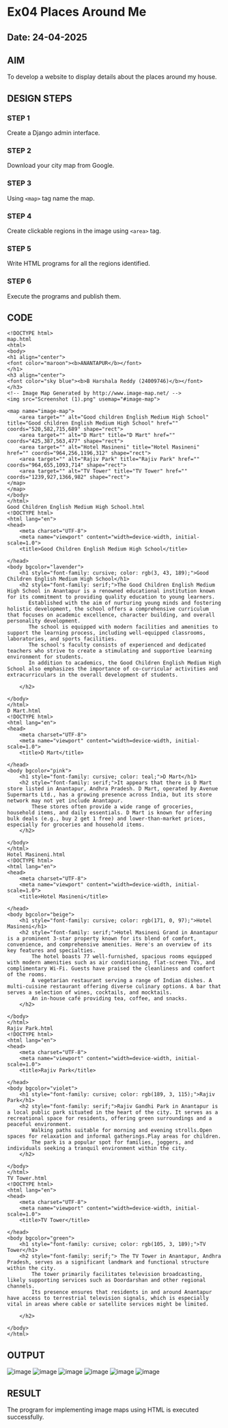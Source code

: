 # Ex04 Places Around Me
## Date: 24-04-2025

## AIM
To develop a website to display details about the places around my house.

## DESIGN STEPS

### STEP 1
Create a Django admin interface.

### STEP 2
Download your city map from Google.

### STEP 3
Using ```<map>``` tag name the map.

### STEP 4
Create clickable regions in the image using ```<area>``` tag.

### STEP 5
Write HTML programs for all the regions identified.

### STEP 6
Execute the programs and publish them.

## CODE
```
<!DOCTYPE html>
map.html
<html>
<body>
<h1 align="center">
<font color="maroon"><b>ANANTAPUR</b></font>
</h1>
<h3 align="center">
<font color="sky blue"><b>B Harshala Reddy (24009746)</b></font>
</h3>
<!-- Image Map Generated by http://www.image-map.net/ -->
<img src="Screenshot (1).png" usemap="#image-map">

<map name="image-map">
    <area target="" alt="Good children English Medium High School" title="Good children English Medium High School" href="" coords="520,582,715,689" shape="rect">
    <area target="" alt="D Mart" title="D Mart" href="" coords="425,387,563,477" shape="rect">
    <area target="" alt="Hotel Masineni" title="Hotel Masineni" href="" coords="964,256,1196,312" shape="rect">
    <area target="" alt="Rajiv Park" title="Rajiv Park" href="" coords="964,655,1093,714" shape="rect">
    <area target="" alt="TV Tower" title="TV Tower" href="" coords="1239,927,1366,982" shape="rect">
</map>
</map>
</body>
</html>
Good Children English Medium High School.html
<!DOCTYPE html>
<html lang="en"> 
<head>
    <meta charset="UTF-8">
    <meta name="viewport" content="width=device-width, initial-scale=1.0">
    <title>Good Children English Medium High School</title>

</head>
<body bgcolor="lavender">
    <h1 style="font-family: cursive; color: rgb(3, 43, 189);">Good Children English Medium High School</h1>
    <h2 style="font-family: serif;">The Good Children English Medium High School in Anantapur is a renowned educational institution known for its commitment to providing quality education to young learners. 
       Established with the aim of nurturing young minds and fostering holistic development, the school offers a comprehensive curriculum that focuses on academic excellence, character building, and overall personality development.
       The school is equipped with modern facilities and amenities to support the learning process, including well-equipped classrooms, laboratories, and sports facilities. 
       The school's faculty consists of experienced and dedicated teachers who strive to create a stimulating and supportive learning environment for students.
       In addition to academics, the Good Children English Medium High School also emphasizes the importance of co-curricular activities and extracurriculars in the overall development of students.

    </h2>
    
</body>
</html>
D Mart.html
<!DOCTYPE html>
<html lang="en">
<head>
    <meta charset="UTF-8">
    <meta name="viewport" content="width=device-width, initial-scale=1.0">
    <title>D Mart</title>

</head>
<body bgcolor="pink">
    <h1 style="font-family: cursive; color: teal;">D Mart</h1>
    <h2 style="font-family: serif;">It appears that there is D Mart store listed in Anantapur, Andhra Pradesh. D Mart, operated by Avenue Supermarts Ltd., has a growing presence across India, but its store network may not yet include Anantapur.
        These stores often provide a wide range of groceries, household items, and daily essentials. D Mart is known for offering bulk deals (e.g., buy 2 get 1 free) and lower-than-market prices, especially for groceries and household items.
    </h2>
    
</body>
</html>
Hotel Masineni.html
<!DOCTYPE html>
<html lang="en"> 
<head>
    <meta charset="UTF-8">
    <meta name="viewport" content="width=device-width, initial-scale=1.0">
    <title>Hotel Masineni</title>

</head>
<body bgcolor="beige">
    <h1 style="font-family: cursive; color: rgb(171, 0, 97);">Hotel Masineni</h1>
    <h2 style="font-family: serif;">Hotel Masineni Grand in Anantapur is a prominent 3-star property known for its blend of comfort, convenience, and comprehensive amenities. Here's an overview of its key features and specialties. 
        The hotel boasts 77 well-furnished, spacious rooms equipped with modern amenities such as air conditioning, flat-screen TVs, and complimentary Wi-Fi. Guests have praised the cleanliness and comfort of the rooms.
        A vegetarian restaurant serving a range of Indian dishes. A multi-cuisine restaurant offering diverse culinary options. A bar that serves a selection of wines, cocktails, and mocktails.
        An in-house café providing tea, coffee, and snacks.
    </h2>
    
</body>
</html>
Rajiv Park.html
<!DOCTYPE html>
<html lang="en"> 
<head>
    <meta charset="UTF-8">
    <meta name="viewport" content="width=device-width, initial-scale=1.0">
    <title>Rajiv Park</title>

</head>
<body bgcolor="violet">
    <h1 style="font-family: cursive; color: rgb(189, 3, 115);">Rajiv Park</h1>
    <h2 style="font-family: serif;">Rajiv Gandhi Park in Anantapur is a local public park situated in the heart of the city. It serves as a recreational space for residents, offering green surroundings and a peaceful environment.
        Walking paths suitable for morning and evening strolls.Open spaces for relaxation and informal gatherings.Play areas for children.
        The park is a popular spot for families, joggers, and individuals seeking a tranquil environment within the city.
    </h2>
    
</body>
</html>
TV Tower.html
<!DOCTYPE html>
<html lang="en"> 
<head>
    <meta charset="UTF-8">
    <meta name="viewport" content="width=device-width, initial-scale=1.0">
    <title>TV Tower</title>

</head>
<body bgcolor="green">
    <h1 style="font-family: cursive; color: rgb(105, 3, 189);">TV Tower</h1>
    <h2 style="font-family: serif;"> The TV Tower in Anantapur, Andhra Pradesh, serves as a significant landmark and functional structure within the city.
        The tower primarily facilitates television broadcasting, likely supporting services such as Doordarshan and other regional channels.
        Its presence ensures that residents in and around Anantapur have access to terrestrial television signals, which is especially vital in areas where cable or satellite services might be limited.

    </h2>
    
</body>
</html>
```

## OUTPUT

![image](https://github.com/user-attachments/assets/97042c1a-e8dd-4148-b9c1-b2918f1eb43c)
![image](https://github.com/user-attachments/assets/d4f35672-01cc-41d7-bf3b-8ab2aee67013)
![image](https://github.com/user-attachments/assets/8c117045-73fc-4a0a-886a-af3fc284353e)
![image](https://github.com/user-attachments/assets/ee04d848-5159-4b01-8501-2dad9e75d319)
![image](https://github.com/user-attachments/assets/bb256da2-0b22-4395-ad82-38b7282ba07a)
![image](https://github.com/user-attachments/assets/e8755fc0-b114-4919-a48c-0ff9c927dcca)


## RESULT
The program for implementing image maps using HTML is executed successfully.
